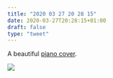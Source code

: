 ```yaml
---
title: "2020 03 27 20 28 15"
date: 2020-03-27T20:28:15+01:00
draft: false
type: "tweet"
---
```

A beautiful [piano cover](https://music.apple.com/fr/album/avec-le-temps/1449153684?i=1449153691).

![](/img/2020-03-27-20-27-50.png)
